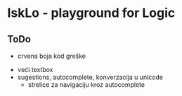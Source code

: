 # IskLo - playground for Logic

## ToDo

- crvena boja kod greške
+ veći textbox
+ sugestions, autocomplete, konverzacija u unicode
    + strelice za navigaciju kroz autocomplete
